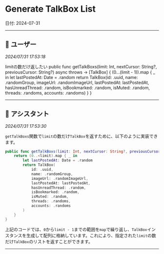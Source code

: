 # Generate TalkBox List

日付: 2024-07-31

---

## 👤 ユーザー
*2024/07/31 17:53:18*

limitの数だけ返したい
    public func getTalkBoxs(limit: Int, nextCursor: String?, previousCursor: String?) async throws -&gt; [TalkBox] {
        (0...(limit - 1)).map { _ in
            let lastPostedAt: Date = .random
            return TalkBox(id: .uuid, name: .randomGroup, imageUrl: .randomImageUrl, lastPostedAt: lastPostedAt, hasUnreadThread: .random, isBookmarked: .random, isMuted: .random, threads: .randoms, accounts: .randoms)
        }
    }

---

## 🤖 アシスタント
*2024/07/31 17:53:30*

`getTalkBoxs`関数で`limit`の数だけ`TalkBox`を返すために、以下のように実装できます。

```swift
public func getTalkBoxs(limit: Int, nextCursor: String?, previousCursor: String?) async throws -> [TalkBox] {
    return (0..<limit).map { _ in
        let lastPostedAt: Date = .random
        return TalkBox(
            id: .uuid, 
            name: .randomGroup, 
            imageUrl: .randomImageUrl, 
            lastPostedAt: lastPostedAt, 
            hasUnreadThread: .random, 
            isBookmarked: .random, 
            isMuted: .random, 
            threads: .randoms, 
            accounts: .randoms
        )
    }
}
```

上記のコードでは、`0`から`limit - 1`までの範囲を`map`で繰り返し、`TalkBox`インスタンスを生成して配列に格納しています。これにより、指定された`limit`の数だけ`TalkBox`のリストを返すことができます。

---

